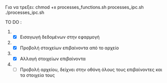 Για να τρεξει: 
chmod +x processes_functions.sh processes_ipc.sh
./processes_ipc.sh

 

TO DO :
1. - [x] Εισαγωγή δεδομένων στην εφαρμογή 
2. - [x] Προβολή στοιχείων επιβαίνοντα από το αρχείο
3. - [x] Αλλαγή στοιχείων επιβαίνοντα
4. - [ ] Προβολή αρχείου, δείχνει στην οθόνη όλους τους επιβαίνοντες και τα στοιχεία τους
